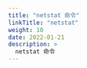 ```yaml
---
title: "netstat 命令"
linkTitle: "netstat"
weight: 10
date: 2022-01-21
description: >
  netstat 命令
---
```



